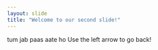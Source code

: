 ```yaml
---
layout: slide
title: "Welcome to our second slide!"
---
```

tum jab paas aate ho
Use the left arrow to go back!
